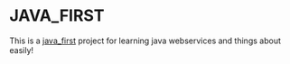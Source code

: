 # JAVA_FIRST
This is a [java_first](https://github.com/MutiYouth/java_first) project for learning java webservices and things about easily!

